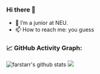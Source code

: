 ### Hi there 👋

- 🔭 I’m a junior at NEU.
- 📫 How to reach me: you guess


<!--   GitHub stats graph -->
### 📈 GitHub Activity Graph:

 ![farstarr's github stats](https://github-readme-stats.vercel.app/api?username=farstarr&show_icons=true&theme=radical&include_all_commits=true) 
<img src="https://github-readme-streak-stats.herokuapp.com/?user=farstarr"></img>
